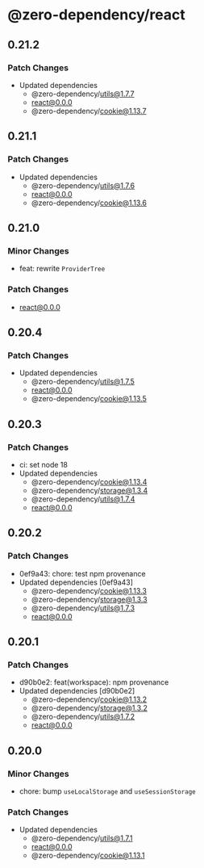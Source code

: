 # @zero-dependency/react

## 0.21.2

### Patch Changes

- Updated dependencies
  - @zero-dependency/utils@1.7.7
  - react@0.0.0
  - @zero-dependency/cookie@1.13.7

## 0.21.1

### Patch Changes

- Updated dependencies
  - @zero-dependency/utils@1.7.6
  - react@0.0.0
  - @zero-dependency/cookie@1.13.6

## 0.21.0

### Minor Changes

- feat: rewrite `ProviderTree`

### Patch Changes

- react@0.0.0

## 0.20.4

### Patch Changes

- Updated dependencies
  - @zero-dependency/utils@1.7.5
  - react@0.0.0
  - @zero-dependency/cookie@1.13.5

## 0.20.3

### Patch Changes

- ci: set node 18
- Updated dependencies
  - @zero-dependency/cookie@1.13.4
  - @zero-dependency/storage@1.3.4
  - @zero-dependency/utils@1.7.4
  - react@0.0.0

## 0.20.2

### Patch Changes

- 0ef9a43: chore: test npm provenance
- Updated dependencies [0ef9a43]
  - @zero-dependency/cookie@1.13.3
  - @zero-dependency/storage@1.3.3
  - @zero-dependency/utils@1.7.3
  - react@0.0.0

## 0.20.1

### Patch Changes

- d90b0e2: feat(workspace): npm provenance
- Updated dependencies [d90b0e2]
  - @zero-dependency/cookie@1.13.2
  - @zero-dependency/storage@1.3.2
  - @zero-dependency/utils@1.7.2
  - react@0.0.0

## 0.20.0

### Minor Changes

- chore: bump `useLocalStorage` and `useSessionStorage`

### Patch Changes

- Updated dependencies
  - @zero-dependency/utils@1.7.1
  - react@0.0.0
  - @zero-dependency/cookie@1.13.1
